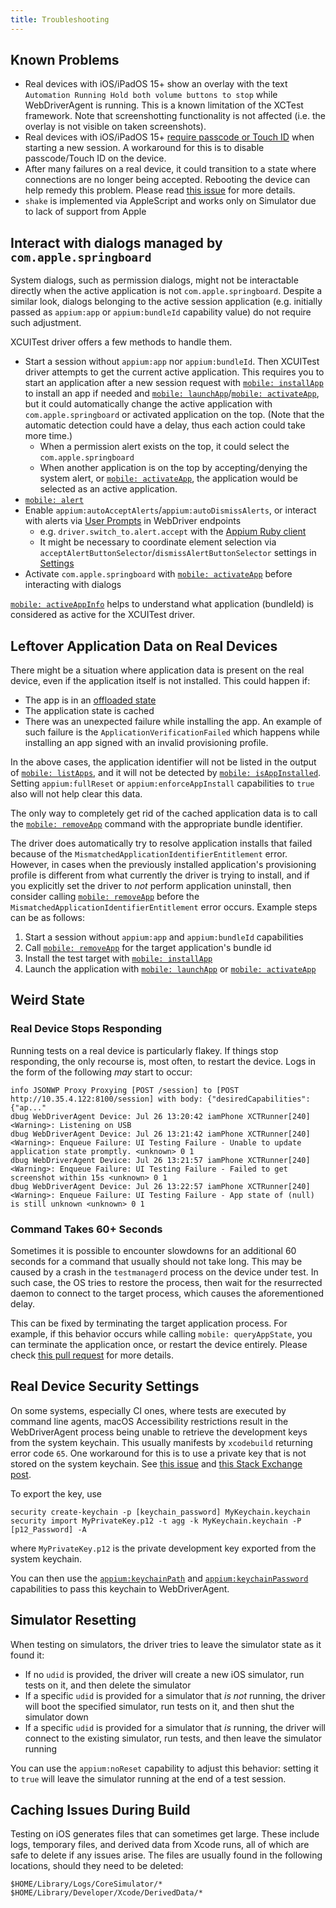 ```yaml
---
title: Troubleshooting
---
```


## Known Problems

* Real devices with iOS/iPadOS 15+ show an overlay with the text `Automation Running Hold both
  volume buttons to stop` while WebDriverAgent is running. This is a known limitation of the XCTest
  framework. Note that screenshotting functionality is not affected (i.e. the overlay is not visible
  on taken screenshots).
* Real devices with iOS/iPadOS 15+ [require passcode or Touch ID](https://github.com/appium/appium/issues/15898#issuecomment-927340411)
  when starting a new session. A workaround for this is to disable passcode/Touch ID on the device.
* After many failures on a real device, it could transition to a state where connections are no
  longer being accepted. Rebooting the device can help remedy this problem. Please read
  [this issue](https://github.com/facebook/WebDriverAgent/issues/507) for more details.
* `shake` is implemented via AppleScript and works only on Simulator due to lack of support from Apple

## Interact with dialogs managed by `com.apple.springboard`

System dialogs, such as permission dialogs, might not be interactable directly when the active application is not `com.apple.springboard`.
Despite a similar look, dialogs belonging to the active session application (e.g. initially passed as `appium:app` or `appium:bundleId` capability value)
do not require such adjustment.

XCUITest driver offers a few methods to handle them.

- Start a session without `appium:app` nor `appium:bundleId`. Then XCUITest driver attempts to get the current active application. This requires you to start an application after a new session request with [`mobile: installApp`](../reference/execute-methods.md#mobile-installapp) to install an app if needed and [`mobile: launchApp`](../reference/execute-methods.md#mobile-launchapp)/[`mobile: activateApp`](../reference/execute-methods.md#mobile-activateapp), but it could automatically change the active application with `com.apple.springboard` or activated application on the top. (Note that the automatic detection could have a delay, thus each action could take more time.)
    - When a permission alert exists on the top, it could select the `com.apple.springboard`
    - When another application is on the top by accepting/denying the system alert, or [`mobile: activateApp`](../reference/execute-methods.md#mobile-activateapp), the application would be selected as an active application.
- [`mobile: alert`](../reference/execute-methods.md#mobile-alert)
- Enable `appium:autoAcceptAlerts`/`appium:autoDismissAlerts`, or interact with alerts via [User Prompts](https://www.w3.org/TR/webdriver1/#user-prompts) in WebDriver endpoints
    - e.g. `driver.switch_to.alert.accept` with the [Appium Ruby client](https://github.com/appium/ruby_lib_core)
    - It might be necessary to coordinate element selection via `acceptAlertButtonSelector`/`dismissAlertButtonSelector` settings in [Settings](../reference/settings.md)
- Activate `com.apple.springboard` with [`mobile: activateApp`](../reference/execute-methods.md#mobile-activateapp) before interacting with dialogs

[`mobile: activeAppInfo`](../reference/execute-methods.md#mobile-activateappinfo) helps to understand what application (bundleId) is considered as active for the XCUITest driver.

## Leftover Application Data on Real Devices

There might be a situation where application data is present on the real device, even if the
application itself is not installed. This could happen if:

- The app is in an [offloaded state](https://discussions.apple.com/thread/254887240)
- The application state is cached
- There was an unexpected failure while installing the app. An example of such failure is the
  `ApplicationVerificationFailed` which happens while installing an app signed with an invalid provisioning profile.

In the above cases, the application identifier will not be listed in the output of
[`mobile: listApps`](../reference/execute-methods.md#mobile-listapps), and it will not be detected
by [`mobile: isAppInstalled`](../reference/execute-methods.md#mobile-isappinstalled). Setting
`appium:fullReset` or `appium:enforceAppInstall` capabilities to `true` also will not help clear this data.

The only way to completely get rid of the cached application data is to call the
[`mobile: removeApp`](../reference/execute-methods.md#mobile-removeapp) command with the appropriate
bundle identifier.

The driver does automatically try to resolve application installs that failed because of the
`MismatchedApplicationIdentifierEntitlement` error. However, in cases when the previously installed
application's provisioning profile is different from what currently the driver is trying to
install, and if you explicitly set the driver to _not_ perform application uninstall, then consider
calling [`mobile: removeApp`](../reference/execute-methods.md#mobile-removeapp) before the
`MismatchedApplicationIdentifierEntitlement` error occurs. Example steps can be as follows:

1. Start a session without `appium:app` and `appium:bundleId` capabilities
2. Call [`mobile: removeApp`](../reference/execute-methods.md#mobile-removeapp) for the target
   application's bundle id
3. Install the test target with [`mobile: installApp`](../reference/execute-methods.md#mobile-installapp)
4. Launch the application with [`mobile: launchApp`](../reference/execute-methods.md#mobile-launchapp)
   or [`mobile: activateApp`](../reference/execute-methods.md#mobile-activateapp)

## Weird State

### Real Device Stops Responding

Running tests on a real device is particularly flakey. If things stop responding, the only recourse
is, most often, to restart the device. Logs in the form of the following _may_ start to occur:

```shell
info JSONWP Proxy Proxying [POST /session] to [POST http://10.35.4.122:8100/session] with body: {"desiredCapabilities":{"ap..."
dbug WebDriverAgent Device: Jul 26 13:20:42 iamPhone XCTRunner[240] <Warning>: Listening on USB
dbug WebDriverAgent Device: Jul 26 13:21:42 iamPhone XCTRunner[240] <Warning>: Enqueue Failure: UI Testing Failure - Unable to update application state promptly. <unknown> 0 1
dbug WebDriverAgent Device: Jul 26 13:21:57 iamPhone XCTRunner[240] <Warning>: Enqueue Failure: UI Testing Failure - Failed to get screenshot within 15s <unknown> 0 1
dbug WebDriverAgent Device: Jul 26 13:22:57 iamPhone XCTRunner[240] <Warning>: Enqueue Failure: UI Testing Failure - App state of (null) is still unknown <unknown> 0 1
```

### Command Takes 60+ Seconds

Sometimes it is possible to encounter slowdowns for an additional 60 seconds for a command that
usually should not take long. This may be caused by a crash in the `testmanagerd` process on the
device under test. In such case, the OS tries to restore the process, then wait for the resurrected
daemon to connect to the target process, which causes the aforementioned delay.

This can be fixed by terminating the target application process. For example, if this behavior
occurs while calling `mobile: queryAppState`, you can terminate the application once, or restart the
device entirely. Please check [this pull request](https://github.com/appium/WebDriverAgent/pull/774)
for more details.

## Real Device Security Settings

On some systems, especially CI ones, where tests are executed by command line agents, macOS
Accessibility restrictions result in the WebDriverAgent process being unable to retrieve the
development keys from the system keychain. This usually manifests by `xcodebuild` returning error
code `65`. One workaround for this is to use a private key that is not stored on the system
keychain. See [this issue](https://github.com/appium/appium/issues/6955) and
[this Stack Exchange post](http://stackoverflow.com/questions/16550594/jenkins-xcode-build-works-codesign-fails).

To export the key, use

```
security create-keychain -p [keychain_password] MyKeychain.keychain
security import MyPrivateKey.p12 -t agg -k MyKeychain.keychain -P [p12_Password] -A
```

where `MyPrivateKey.p12` is the private development key exported from the system keychain.

You can then use the [`appium:keychainPath`](../reference/capabilities.md#webdriveragent) and
[`appium:keychainPassword`](../reference/capabilities.md#webdriveragent) capabilities to pass this
keychain to WebDriverAgent.

## Simulator Resetting

When testing on simulators, the driver tries to leave the simulator state as it found it:

* If no `udid` is provided, the driver will create a new iOS simulator, run tests on it, and then
  delete the simulator
* If a specific `udid` is provided for a simulator that _is not_ running, the driver will boot the
  specified simulator, run tests on it, and then shut the simulator down
* If a specific `udid` is provided for a simulator that _is_ running, the driver will connect to the
  existing simulator, run tests, and then leave the simulator running

You can use the `appium:noReset` capability to adjust this behavior: setting it to `true` will
leave the simulator running at the end of a test session.

## Caching Issues During Build

Testing on iOS generates files that can sometimes get large. These include logs, temporary files,
and derived data from Xcode runs, all of which are safe to delete if any issues arise. The files are
usually found in the following locations, should they need to be deleted:

```
$HOME/Library/Logs/CoreSimulator/*
$HOME/Library/Developer/Xcode/DerivedData/*
```
